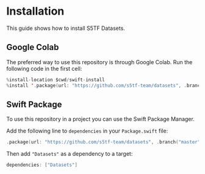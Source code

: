# Installation

This guide shows how to install S5TF Datasets.

## Google Colab
The preferred way to use this repository is through Google Colab. Run the following code in the first cell:

```swift
%install-location $cwd/swift-install
%install '.package(url: "https://github.com/s5tf-team/datasets", .branch("master"))' Datasets
```

## Swift Package
To use this repository in a project you can use the Swift Package Manager.

Add the following line to `dependencies` in your `Package.swift` file:

```swift
.package(url: "https://github.com/s5tf-team/datasets", .branch("master"))
```

Then add `"Datasets"` as a dependency to a target:

```swift
dependencies: ["Datasets"]
```
